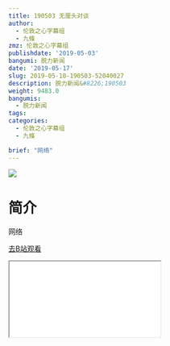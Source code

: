 ```yaml
---
title: 190503 无厘头对谈
author:
  - 伦敦之心字幕组
  - 九條
zmz: 伦敦之心字幕组
publishdate: '2019-05-03'
bangumi: 脱力新闻
date: '2019-05-17'
slug: 2019-05-10-190503-52040027
description: 脱力新闻&#8226;190503
weight: 9483.0
bangumis:
  - 脱力新闻
tags:
categories:
  - 伦敦之心字幕组
  - 九條

brief: "网络"
---
```

![](NA)
# 简介  
网络  

[去B站观看](https://www.bilibili.com/video/av52040027/)
<div class ="resp-container"><iframe class="testiframe" src="//player.bilibili.com/player.html?aid=52040027"", scrolling="no", allowfullscreen="true" > </iframe></div> 
